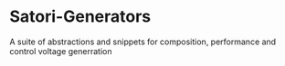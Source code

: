 # Satori-Generators
A suite of abstractions and snippets for composition, performance and control voltage generration
